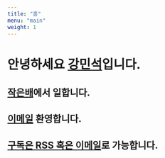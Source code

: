 ```yaml
---
title: "홈"
menu: "main"
weight: 1
---
```


# 안녕하세요 [강민석](https://kangminsuk.com/ko/about)입니다.

## [작은배](https://jagunbae.com)에서 일합니다.
## [이메일](https://letterbird.co/kang) 환영합니다.  
## [구독은 RSS 혹은 이메일](https://kangminsuk.com/ko/subscribe)로 가능합니다.  